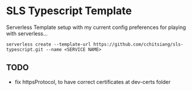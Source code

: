# SLS Typescript Template

Serverless Template setup with my current config preferences for playing with serverless...

```
serverless create --template-url https://github.com/cchitsiang/sls-typescript.git --name <SERVICE NAME>
```

## TODO
- fix httpsProtocol, to have correct certificates at dev-certs folder